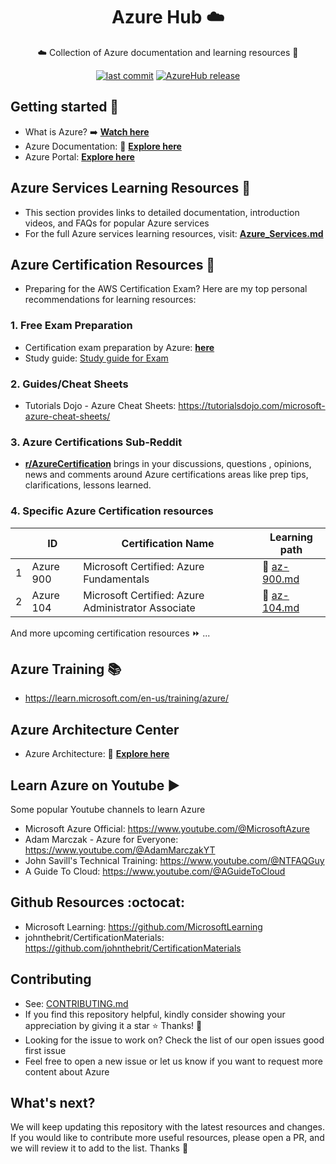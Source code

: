<h1 align="center">Azure Hub ☁️</h1>
<p align="center">☁️ Collection of Azure documentation and learning resources 👋</p>

<p align="center">
<a href="https://img.shields.io/github/last-commit/TheDevOpsHub/AzureHub/main"><img alt="last commit" src="https://img.shields.io/github/last-commit/TheDevOpsHub/AzureHub/main" /></a>
<a href="https://github.com/TheDevOpsHub/AzureHub/releases"><img alt="AzureHub release" src="https://img.shields.io/github/release/TheDevOpsHub/AzureHub.svg" /></a>
</p>

## Getting started 🚀

- What is Azure? ➡️ [**Watch here**](https://youtu.be/oPSHs71mTVU)
- Azure Documentation: 📖 [**Explore here**](https://learn.microsoft.com/en-us/azure/?product=popular)
- Azure Portal: [**Explore here**](https://portal.azure.com/#home)

## Azure Services Learning Resources 📘

- This section provides links to detailed documentation, introduction videos, and FAQs for popular Azure services
- For the full Azure services learning resources, visit: [**Azure_Services.md**](./Azure_Services.md)

## Azure Certification Resources 💯

- Preparing for the AWS Certification Exam? Here are my top personal recommendations for learning resources:

### 1. Free Exam Preparation

- Certification exam preparation by Azure: [**here**](https://learn.microsoft.com/en-us/credentials/browse/?credential_types=certification)
- Study guide: [Study guide for Exam](https://learn.microsoft.com/en-us/credentials/certifications/resources/study-guides/az-104)

### 2. Guides/Cheat Sheets

- Tutorials Dojo - Azure Cheat Sheets: https://tutorialsdojo.com/microsoft-azure-cheat-sheets/

### 3. Azure Certifications Sub-Reddit

- [**r/AzureCertification**](https://www.reddit.com/r/AzureCertification/) brings in your discussions, questions , opinions, news and comments around Azure certifications areas like prep tips, clarifications, lessons learned.

### 4. Specific Azure Certification resources

|     | ID        | Certification Name                                 | Learning path                             |
| --- | --------- | -------------------------------------------------- | ----------------------------------------- |
| 1   | Azure 900 | Microsoft Certified: Azure Fundamentals            | 📖 [az-900.md](./certification/az-900.md) |
| 2   | Azure 104 | Microsoft Certified: Azure Administrator Associate | 📖 [az-104.md](./certification/az-104.md) |

And more upcoming certification resources ⏩ ...

## Azure Training 📚

- https://learn.microsoft.com/en-us/training/azure/

## Azure Architecture Center

- Azure Architecture: 📖 [**Explore here**](https://learn.microsoft.com/en-us/azure/architecture/browse/)

## Learn Azure on Youtube ▶️

Some popular Youtube channels to learn Azure
- Microsoft Azure Official: https://www.youtube.com/@MicrosoftAzure
- Adam Marczak - Azure for Everyone: https://www.youtube.com/@AdamMarczakYT
- John Savill's Technical Training: https://www.youtube.com/@NTFAQGuy
- A Guide To Cloud: https://www.youtube.com/@AGuideToCloud

## Github Resources :octocat:

- Microsoft Learning: https://github.com/MicrosoftLearning
- johnthebrit/CertificationMaterials: https://github.com/johnthebrit/CertificationMaterials

## Contributing

- See: [CONTRIBUTING.md](./CONTRIBUTING.md)
- If you find this repository helpful, kindly consider showing your appreciation by giving it a star ⭐ Thanks! 💖
- Looking for the issue to work on? Check the list of our open issues good first issue
- Feel free to open a new issue or let us know if you want to request more content about Azure

## What's next?

We will keep updating this repository with the latest resources and changes. If you would like to contribute more useful resources, please open a PR, and we will review it to add to the list. Thanks 💖
